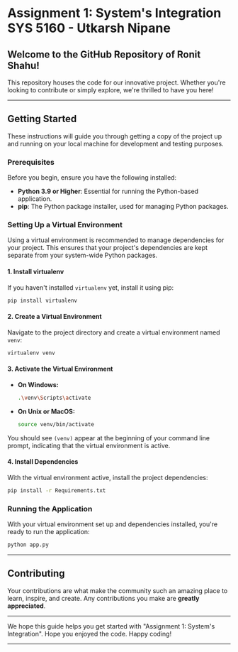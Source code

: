 
# Assignment 1: System's Integration SYS 5160 - Utkarsh Nipane

## Welcome to the GitHub Repository of Ronit Shahu!

This repository houses the code for our innovative project. Whether you're looking to contribute or simply explore, we're thrilled to have you here!

---

## Getting Started

These instructions will guide you through getting a copy of the project up and running on your local machine for development and testing purposes.

### Prerequisites

Before you begin, ensure you have the following installed:

- **Python 3.9 or Higher**: Essential for running the Python-based application.
- **pip**: The Python package installer, used for managing Python packages.

### Setting Up a Virtual Environment

Using a virtual environment is recommended to manage dependencies for your project. This ensures that your project's dependencies are kept separate from your system-wide Python packages.

#### 1. Install virtualenv

If you haven't installed `virtualenv` yet, install it using pip:

```bash
pip install virtualenv
```

#### 2. Create a Virtual Environment

Navigate to the project directory and create a virtual environment named `venv`:

```bash
virtualenv venv
```

#### 3. Activate the Virtual Environment

- **On Windows:**

  ```bash
  .\venv\Scripts\activate
  ```

- **On Unix or MacOS:**

  ```bash
  source venv/bin/activate
  ```

You should see `(venv)` appear at the beginning of your command line prompt, indicating that the virtual environment is active.

#### 4. Install Dependencies

With the virtual environment active, install the project dependencies:

```bash
pip install -r Requirements.txt
```

### Running the Application

With your virtual environment set up and dependencies installed, you're ready to run the application:

```bash
python app.py
```

---

## Contributing

Your contributions are what make the community such an amazing place to learn, inspire, and create. Any contributions you make are **greatly appreciated**.

---

We hope this guide helps you get started with "Assignment 1: System's Integration". Hope you enjoyed the code. Happy coding!

---
